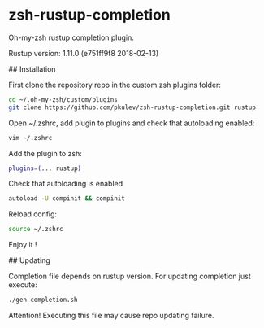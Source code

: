 # zsh-rustup-completion

Oh-my-zsh rustup completion plugin.

Rustup version: 1.11.0 (e751ff9f8 2018-02-13)

## Installation

First clone the repository repo in the custom zsh plugins folder:

``` bash
cd ~/.oh-my-zsh/custom/plugins
git clone https://github.com/pkulev/zsh-rustup-completion.git rustup
```

Open ~/.zshrc, add plugin to plugins and check that autoloading enabled:

``` bash
vim ~/.zshrc
```

Add the plugin to zsh:
``` bash
plugins=(... rustup)
```

Check that autoloading is enabled
``` bash
autoload -U compinit && compinit
```

Reload config:
``` bash
source ~/.zshrc
```

Enjoy it !


## Updating

Completion file depends on rustup version.
For updating completion just execute:

``` bash
./gen-completion.sh
```

Attention! Executing this file may cause repo updating failure.
